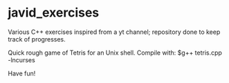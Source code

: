 # javid_exercises
Various C++ exercises inspired from a yt channel; repository done to keep track of progresses.

Quick rough game of Tetris for an Unix shell. Compile with:
$g++ tetris.cpp -lncurses

Have fun!
